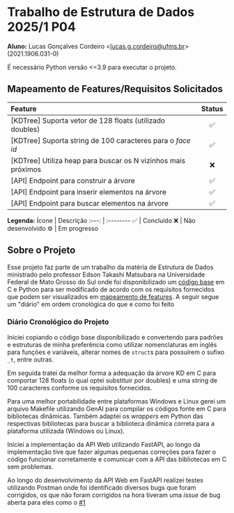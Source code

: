 # Trabalho de Estrutura de Dados 2025/1 P04

**Aluno:** Lucas Gonçalves Cordeiro &lt;lucas.g.cordeiro@ufms.br&gt; (2021.1906.031-0)

É necessário Python versão &lt;=3.9 para executar o projeto.

## Mapeamento de Features/Requisitos Solicitados
Feature | Status
:------ | :----:
[KDTree] Suporta vetor de 128 floats (utilizado doubles) | ✅
[KDTree] Suporta string de 100 caracteres para o _face id_ | ✅
[KDTree] Utiliza heap para buscar os N vizinhos mais próximos | ❌
[API] Endpoint para construir a árvore | ✅
[API] Endpoint para inserir elementos na árvore | ✅
[API] Endpoint para buscar elementos na árvore | ✅

**Legenda:**
Ícone | Descrição
:---: | :--------
✅ | Concluído
❌ | Não desenvolvido
⚙️ | Em progresso

## Sobre o Projeto

Esse projeto faz parte de um trabalho da matéria de Estrutura de Dados ministrado pelo professor Edson Takashi Matsubara na Universidade Federal de Mato Grosso do Sul onde foi disponibilizado um [código base](https://github.com/edpfacom/libfacom2025/tree/main/api) em C e Python para ser modificado de acordo com os requisitos fornecidos que podem ser visualizados em [mapeamento de features](#mapeamento-de-features). A seguir segue um "diário" em ordem cronológica do que e como foi feito

### Diário Cronológico do Projeto

Iniciei copiando o código base disponibilizado e convertendo para padrões e estruturas de minha preferência como utilizar nomenclaturas em inglês para funções e variáveis, alterar nomes de `struct`s para possuírem o sufixo `_t`, entre outras.

Em seguida tratei da melhor forma a adequação da árvore KD em C para comportar 128 floats (o qual optei substituir por doubles) e uma string de 100 caracteres conforme os requisitos fornecidos.

Para uma melhor portabilidade entre plataformas Windows e Linux gerei um arquivo Makefile utilizando GenAI para compilar os códigos fonte em C para bibliotecas dinâmicas. Também adaptei os _wrappers_ em Python das respectivas bibliotecas para buscar a biblioteca dinâmica correta para a plataforma utilizada (Windows ou Linux).

Iniciei a implementação da API Web utilizando FastAPI, ao longo da implementação tive que fazer algumas pequenas correções para fazer o código funcionar corretamente e comunicar com a API das bibliotecas em C sem problemas.

Ao longo do desenvolvimento da API Web em FastAPI realizei testes utilizando Postman onde foi identificado diversos bugs que foram corrigidos, os que não foram corrigidos na hora tiveram uma _issue_ de bug aberta para eles como o [#1](https://github.com/LKodex/trabalho-estrutura-de-dados/issues/1)
